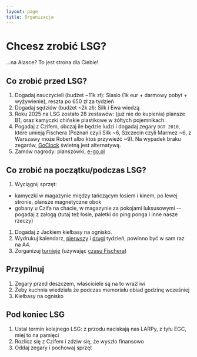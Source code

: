 ```yaml
---
layout: page
title: Organizacja
---
```


# Chcesz zrobić LSG?

...na Alasce? To jest strona dla Ciebie!

## Co zrobić przed LSG?
1. Dogadaj nauczycieli (budżet ~11k zł): Siasio (1k eur + darmowy pobyt + wyżywienie), reszta po 650 zł za tydzień
1. Dogadaj sędziów (budżet ~2k zł): Silk i Ewa wiedzą
1. Roku 2025 na LSG zostało 28 zestawów: (już nie do kupienia) plansze B1, oraz kamyczki chińskie plastikowe w żółtych pojemnikach.
1. Pogadaj z Czifem, obczaj ile będzie ludzi i dogadaj zegary `DGT 2010`, które umieją Fischera (Poznań czyli Silk ~6, Szczecin czyli Marmez ~6, z Warszawy może Robert albo ktoś przywieźć ~9). Na wypadek braku zegarów, [GoClock](https://play.google.com/store/apps/details?id=oleksandr.yeroshkin.goclock) świetną jest alternatywą.
1. Zamów nagrody: planszówki, [e-go.pl](https://e-go.pl/)

## Co zrobić na początku/podczas LSG?
1. Wyciągnij sprzęt:
  - kamyczki w magazynie między tańczącym łosiem i kinem, po lewej stronie, plansze magnetyczne obok
  - gobany u Czifa na chacie, w magazynie za pokojami luksusowymi -- pogadaj z załogą (tutaj też łosie, paletki do ping ponga i inne nasze rzeczy)
1. Dogadaj z Jackiem kiełbasy na ognisko.
1. Wydrukuj kalendarz, [pierwszy](/kalendarz-1) i [drugi](/kalendarz-2) tydzień, powinno być w sam raz na A4.
1. Zorganizuj [turnieje](/organizacja/turnieje) (używając [czasu Fischera](/organizacja/fischer))

## Przypilnuj
1. Zegary przed deszczem, właściciele są na to wraźliwi
1. Żeby kuchnia wiedziała że podczas memoriału obiad godzinę wcześniej
1. Kiełbasy na ognisko

## Pod koniec LSG
1. Ustal termin kolejnego LSG: z przodu naciskają nas LARPy, z tyłu EGC, miej to na pamięci
1. Rozlicz się z Czifem i zdziw się, że wyszło finansowo
1. Oddaj zegary i pochowaj sprzęt

